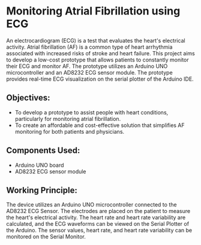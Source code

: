 # Monitoring Atrial Fibrillation using ECG
An electrocardiogram (ECG) is a test that evaluates the heart's electrical activity. Atrial fibrillation (AF) is a common type of heart arrhythmia associated with increased risks of stroke and heart failure. This project aims to develop a low-cost prototype that allows patients to constantly monitor their ECG and monitor AF. The prototype utilizes an Arduino UNO microcontroller and an AD8232 ECG sensor module. The prototype provides real-time ECG visualization on the serial plotter of the Arduino IDE.


## Objectives:
- To develop a prototype to assist people with heart conditions, particularly for monitoring atrial fibrillation.
- To create an affordable and cost-effective solution that simplifies AF monitoring for both patients and physicians.

## Components Used:
- Arduino UNO board
- AD8232 ECG sensor module

## Working Principle:
The device utilizes an Arduino UNO microcontroller connected to the AD8232 ECG Sensor. The electrodes are placed on the patient to measure the heart's electrical activity. The heart rate and heart rate variability are calculated, and the ECG waveforms can be viewed on the Serial Plotter of the Arduino. The sensor values, heart rate, and heart rate variability can be monitored on the Serial Monitor.



